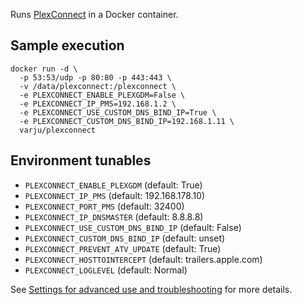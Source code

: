 Runs [PlexConnect](https://github.com/iBaa/PlexConnect) in a Docker container.

Sample execution
----------------

```
docker run -d \
  -p 53:53/udp -p 80:80 -p 443:443 \
  -v /data/plexconnect:/plexconnect \
  -e PLEXCONNECT_ENABLE_PLEXGDM=False \
  -e PLEXCONNECT_IP_PMS=192.168.1.2 \
  -e PLEXCONNECT_USE_CUSTOM_DNS_BIND_IP=True \
  -e PLEXCONNECT_CUSTOM_DNS_BIND_IP=192.168.1.11 \
  varju/plexconnect
```


Environment tunables
--------------------

- `PLEXCONNECT_ENABLE_PLEXGDM` (default: True)
- `PLEXCONNECT_IP_PMS` (default: 192.168.178.10)
- `PLEXCONNECT_PORT_PMS` (default: 32400)
- `PLEXCONNECT_IP_DNSMASTER` (default: 8.8.8.8)
- `PLEXCONNECT_USE_CUSTOM_DNS_BIND_IP` (default: False)
- `PLEXCONNECT_CUSTOM_DNS_BIND_IP` (default: unset)
- `PLEXCONNECT_PREVENT_ATV_UPDATE` (default: True)
- `PLEXCONNECT_HOSTTOINTERCEPT` (default: trailers.apple.com)
- `PLEXCONNECT_LOGLEVEL` (default: Normal)

See [Settings for advanced use and troubleshooting](https://github.com/iBaa/PlexConnect/wiki/Settings-for-advanced-use-and-troubleshooting) for more details.
